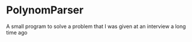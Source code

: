 # PolynomParser
A small program to solve a problem that I was given at an interview a long time ago
